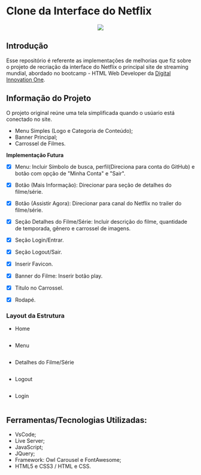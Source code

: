 # Clone da Interface do Netflix
<p align="center">
  <img src="https://www.popsci.com/resizer/0eQsCPRWhjB3PNPxqrtRnPNGxwA=/1200x628/smart/arc-anglerfish-arc2-prod-bonnier.s3.amazonaws.com/public/AUSBJ7SDRWXMD7VXVNJASUT6ME.jpg">
</p>

## Introdução
Esse repositório é referente as implementações de melhorias que fiz sobre o projeto de recriação da interface do Netflix o principal site de streaming mundial, abordado no bootcamp - HTML Web Developer da <a href="https://web.digitalinnovation.one">Digital Innovation One</a>.

## Informação do Projeto
O projeto original reúne uma tela simplificada quando o usúario está conectado no site.

- Menu Simples (Logo e Categoria de Conteúdo);
- Banner Principal;
- Carrossel de Filmes.

<b> Implementação Futura </b>
- [x] Menu: Incluir Símbolo de busca, perfil(Direciona para conta do GitHub) e botão com opção de "Minha Conta" e "Sair".
- [x] Botão (Mais Informação): Direcionar para seção de detalhes do filme/série. 
- [x] Botão (Assistir Agora): Direcionar para canal do Netflix no trailer do filme/série. 
- [x] Seção Detalhes do Filme/Série: Incluir descrição do filme, quantidade de temporada, gênero e carrossel de imagens. 
- [x] Seção Login/Entrar. 
- [x] Seção Logout/Sair. 
- [x] Inserir Favicon.
- [x] Banner do Filme: Inserir botão play.
- [x] Titulo no Carrossel.
- [x] Rodapé.


### Layout da Estrutura
- Home
<p align="center">
    <img src="">
</p>

- Menu
<p align="center">
    <img src="">
</p>

- Detalhes do Filme/Série
<p align="center">
    <img src="">
</p>

- Logout
<p align="center">
    <img src="">
</p>

- Login
<p align="center">
    <img src="">
</p>

## Ferramentas/Tecnologias Utilizadas:
- VsCode;
- Live Server;
- JavaScript;
- JQuery;
- Framework: Owl Carousel e FontAwesome;
- HTML5 e CSS3 / HTML e CSS.

